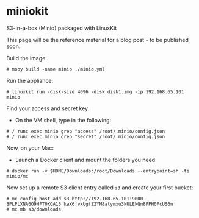 # miniokit
S3-in-a-box (Minio) packaged with LinuxKit

This page will be the reference material for a blog post - to be published soon.

Build the image:

```
# moby build -name minio ./minio.yml
```

Run the appliance:

```
# linuxkit run -disk-size 4096 -disk disk1.img -ip 192.168.65.101 minio
```

Find your access and secret key:

* On the VM shell, type in the following:

```
# / runc exec minio grep "access" /root/.minio/config.json
# / runc exec minio grep "secret" /root/.minio/config.json
```

Now, on your Mac:

* Launch a Docker client and mount the folders you need:

```
# docker run -v $HOME/Downloads:/root/Downloads --entrypoint=sh -ti minio/mc
```

Now set up a remote S3 client entry called `s3` and create your first bucket:

```
# mc config host add s3 http://192.168.65.101:9000 BPLPLXNA6O9HFT0KOA15 kaX6fvkUgfZ2YM8atymxu3kULEkQn8FPH0PcUS6n
# mc mb s3/downloads
```

